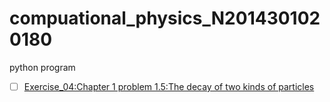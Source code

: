 # compuational_physics_N2014301020180
python program
- [ ] [Exercise_04:Chapter 1 problem 1.5:The decay of two kinds of particles](https://github.com/xyl00789/compuational_physics_N2014301020180/blob/master/Exercise_04:Chapter%201%20problem%201.5:The%20decay%20of%20two%20kinds%20of%20particles)
